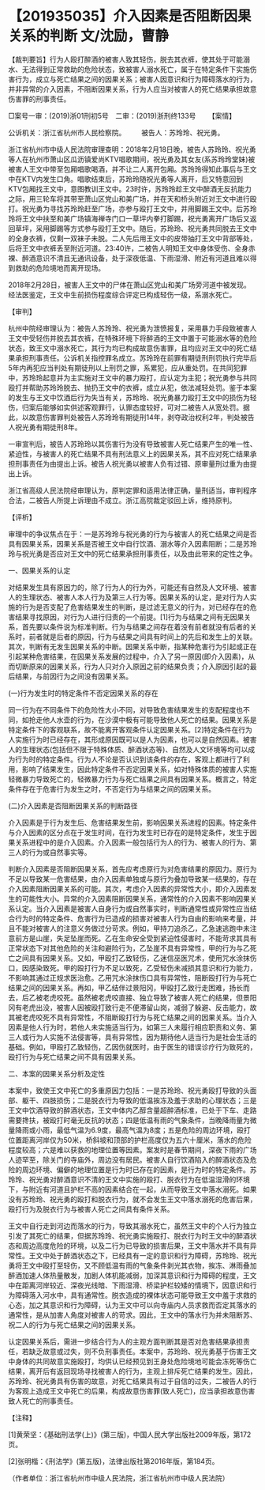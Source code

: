 # 【201935035】介入因素是否阻断因果关系的判断 文/沈励，曹静

【裁判要旨】行为人殴打醉酒的被害人致其轻伤，脱去其衣裤，使其处于可能溺水、无法得到正常救助的危险状态，致被害人溺水死亡，属于在特定条件下实施伤害行为，成立与死亡结果之间的因果关系；被害人因意识和行为障碍落水的行为，并非异常的介入因素，不阻断因果关系，行为人应当对被害人的死亡结果承担故意伤害罪的刑事责任。

□案号一审：(2019)浙01刑初5号　二审：(2019)浙刑终133号 　　【案情】

公诉机关：浙江省杭州市人民检察院。 　　被告人：苏玲玲、祝光勇。

浙江省杭州市中级人民法院审理查明：2018年2月18日晚，被告人苏玲玲、祝光勇等人在杭州市萧山区瓜沥镇爱尚KTV唱歌期间，祝光勇及其女友(系苏玲玲堂妹)被被害人王文中带至包厢唱歌喝酒，并不让二人离开包厢。苏玲玲得知此事后与王文中在KTV内发生口角。唱歌结束后，苏玲玲随祝光勇等人离开，后又特意回到KTV包厢找王文中，意图教训王文中。23时许，苏玲玲趁王文中醉酒无反抗能力之际，用三轮车将其带至萧山区党山和美广场，并在天和桥头附近对王文中进行殴打。祝光勇为寻找苏玲玲赶至广场，亦参与殴打王文中，并用脚踢王文中。后苏玲玲将王文中扶至和美广场镇海禅寺门口一草坪内拳打脚踢，祝光勇离开广场后又返回草坪，采用脚踢等方式参与殴打王文中。随后，苏玲玲、祝光勇共同脱去王文中的全身衣裤，仅剩一双袜子未脱。二人先后用王文中的皮带抽打王文中背部等处，后将王文中衣裤丢至附近河道。23:40许，二被告人明知王文中身体受伤、全身赤裸、醉酒意识不清且无通讯设备，处于深夜低温、下雨湿滑、附近有河道且难以得到救助的危险境地而离开现场。

2018年2月28日，被害人王文中的尸体在萧山区党山和美广场旁河道中被发现。经法医鉴定，王文中生前损伤程度综合评定已构成轻伤一级，系溺水死亡。

【审判】

杭州中院经审理认为：被告人苏玲玲、祝光勇为泄愤报复，采用暴力手段致被害人王文中受轻伤并脱去其衣裤，在特殊环境下将醉酒的王文中置于可能溺水等的危险状态，致王文中溺水死亡，其行为均已构成故意伤害罪，且均应对王文中的死亡结果承担刑事责任。公诉机关指控罪名成立。苏玲玲在前罪有期徒刑刑罚执行完毕后5年内再犯应当判处有期徒刑以上刑罚之罪，系累犯，应从重处罚。在共同犯罪中，苏玲玲起意并为主实施对王文中的暴力殴打，应认定为主犯；祝光勇参与共同殴打并帮助苏玲玲脱去、抛扔王文中的衣裤，成立从犯，依法减轻处罚。鉴于本案的发生与王文中饮酒后行为失当有关，苏玲玲、祝光勇暴力殴打王文中的损伤为轻伤，归案后能够如实供述客观罪行，认罪态度较好，可对二被告人从宽处罚。据此，以故意伤害罪判处被告人苏玲玲有期徒刑14年，剥夺政治权利2年，判处被告人祝光勇有期徒刑8年。

一审宣判后，被告人苏玲玲以其伤害行为没有导致被害人死亡结果产生的唯一性、紧迫性，与被害人的死亡结果不具有刑法意义上的因果关系，其不应对死亡结果承担刑事责任为由提出上诉。被告人祝光勇以被害人负有过错、原审量刑过重为由提出上诉。

浙江省高级人民法院经审理认为，原判定罪和适用法律正确，量刑适当，审判程序合法，二被告人所提上诉理由不成立。浙江高院裁定驳回上诉，维持原判。

【评析】

审理中的争议焦点在于：一是苏玲玲与祝光勇的行为与被害人的死亡结果之间是否具有因果关系，因果关系是否被王文中自行饮酒、溺水等介入因素阻断；二是苏玲玲与祝光勇是否应对王文中的死亡结果承担刑事责任，以及由此带来的定性之争。

一、因果关系的认定

对结果发生具有原因力的，除了行为人的行为外，可能还有自然及人文环境、被害人的生理状态、被害人本人行为及第三人行为等。因果关系的认定，是对行为人实施的行为是否支配了危害结果发生的判断，是过滤无意义的行为，对已经存在的危害结果寻找原因，对行为人进行归责的一个前提。\[1\]行为与结果之间有无因果关系，首先要以条件说为标准判断。行为与结果之间存在着没有前者就没有后者的关系时，前者就是后者的原因，行为与结果之间具有时间上的先后和发生上的关联。其次，判断有无发生因果关系的中断。因果关系中断，指某种危害行为引起或正在引起某种危害结果，在因果关系发展的过程中，介入了另一原因(即介入因素)，从而切断原来的因果关系，行为人只对介入原因之前的结果负责；介入原因引起的最后结果，与前因行为之间没有因果关系。

(一)行为发生时的特定条件不否定因果关系的存在

同一行为在不同条件下的危险性大小不同，对导致危害结果发生的支配程度也不同，如抢走他人水壶的行为，在沙漠中极有可能导致他人死亡的结果。因果关系是特定条件下的客观联系，故不能离开客观条件认定因果关系。\[2\]特定条件在行为人实施行为时已经存在，其形成原因既可以是人为因素，也可以是自然因素。被害人的生理状态(包括但不限于特殊体质、醉酒状态等)、自然及人文环境等均可以成为行为时的特定条件。行为人不论是否认识到该条件的存在，客观上都进行了利用，影响了结果发生，因此特定条件不否定因果关系，如对特殊体质的被害人实施轻微暴力导致死亡的，轻微暴力行为与死亡结果之间具有因果关系。概言之，特定条件存在于危害行为发生之时，不否定行为与结果之间的因果关系。

(二)介入因素是否阻断因果关系的判断路径

介入因素是于行为发生后、危害结果发生前，影响因果关系进程的因素。特定条件与介入因素的区分点在于发生时间，在行为发生时已存在的是特定条件，发生于因果关系进程中的是介入因素。介入因素一般包括行为人的行为、被害人的行为、第三人的行为或自然事实等。

判断介入因素是否阻断因果关系，首先应考虑原行为对危害结果的原因力。原行为不足以导致某一危害结果，由介入因素单独或与原行为叠加导致某一结果的，存在介入因素阻断因果关系的可能。其次，考虑介入因素的异常性大小，即介入因素发生的可能性大小。异常的介入因素阻断因果关系，通常性的介入因素不影响因果关系认定。当介入因素是被害人自身行为或自然事实时，判断通常性或异常性应当结合行为时的特定条件、危害行为已造成的损害对被害人行为自由的影响来考量，并且不能对被害人的注意义务做过分苛求。例如，甲持刀追杀乙，乙急速逃跑中未注意前方是山崖，失足坠崖而死。乙在生命安全受到紧迫性侵害时，不能苛求其具有正常状态下对其他危险的关注和避险行为，乙坠崖不具有异常性，甲的行为与乙死亡之间具有因果关系。又如，甲殴打乙致轻伤，乙迷信巫医咒术，使用咒水涂抹伤口，因感染致死。甲的殴打行为不足以致死，乙受轻伤未减损其意识和行为能力，不影响其通过正规求医治愈。乙用咒水涂抹伤口具有异常性，阻断殴打行为与死亡结果之间的因果关系。再如，甲乙结伴过景阳冈，甲殴打乙致行走困难，扬长而去，后乙被老虎咬死。虽然被老虎咬直接、独立导致了被害人死亡的结果，但景阳冈有老虎出没，被害人因被殴打致行走不便滞留山岗，减弱了躲避、反击能力，故其被老虎咬死不具有异常性，不阻断殴打行为与死亡结果之间的因果关系。当介入因素是他人行为时，若他人未实施适当行为，如第三人未履行相应职责和义务、第三人或行为人实施不法侵害等，具有异常性，因为期待他人适当行为是社会生活的基础。例如，甲殴打乙致轻伤，乙因伤就医时，由于医生的错误诊疗行为致死的，殴打行为与死亡结果之间不具有因果关系。

二、本案的因果关系分析及定性

本案中，致使王文中死亡的多重原因力包括：一是苏玲玲、祝光勇殴打导致的头面部、躯干、四肢损伤；二是脱衣行为导致的低温挨冻及羞于求助的心理状态；三是王文中饮酒导致的醉酒状态，王文中体内乙醇含量超醉酒标准，已处于下车、走路需要搀扶，被殴打时毫无反抗的状态；四是低温有雨的气象条件，当晚降雨量为微量降雨或小雨，最低气温为6.9度，最高气温为8度；五是危险的周边环境，殴打位置距离河岸仅为50米，桥斜坡和顶部的护栏高度仅为五六十厘米，落水的危险程度较高；六是难以获救的地理位置等因素。案发时是春节期间，深夜下雨的广场人迹罕至，除关门的寺庙外，周边没有居民。被害人自行饮酒陷入的醉酒状态及危险的周边环境、偏僻的地理位置是行为时已存在的因素，是行为时的特定条件。苏玲玲、祝光勇对醉酒意识不清的王文中实施的殴打、脱衣行为在低温湿滑的环境下，与附近有河道且护栏不高的因素结合在一起，从而导致王文中落水溺死。如果没有苏玲玲、祝光勇的殴打和脱衣行为，就不会发生王文中落水溺死的危害后果，殴打行为及脱衣行为与被害人死亡之间具有条件关系。

王文中自行走到河边而落水的行为，导致其溺水死亡，虽然王文中的个人行为独立引发了其死亡的结果，但据苏玲玲、祝光勇实施殴打、脱衣行为时王文中的醉酒状态和周边高度危险的环境，以及二行为已导致的损害后果，王文中落水并不具有异常性。王文中处于醉酒状态之下，已经具有一定的意识和行为障碍，苏玲玲、祝光勇将王文中殴打至轻伤，又不顾低温有雨的气象条件剥光其衣物，挨冻、淋雨叠加醉酒加速人体热量散发，加剧人体机能减弱，加深其意识和行为障碍的程度，王文中在距离河岸较近、深夜光线暗、下雨湿滑、桥梁护栏较矮的情境下，因意识和行为障碍落入河水中，具有通常性。脱衣造成的裸体状态可能导致王文中羞于求救的心态，加之其意识和行为障碍，认为王文中可以向寺庙内人员求救而否定其落水的通常性，是从加害人角度对被害人的苛求。因此，王文中的落水行为并未阻断苏、祝二人的行为与死亡结果之间的因果关系。

认定因果关系后，需进一步结合行为人的主观方面判断其是否对危害结果承担责任，若缺乏故意或过失，则不负刑事责任。本案中，苏玲玲、祝光勇基于伤害王文中身体的共同故意实施殴打，均供认已经预见到王身处危险境地可能会冻死等伤亡结果，离开后有返回现场寻找被害人的行为，主观上排斥死亡结果的发生。因此，苏玲玲、祝光勇具有伤害的故意，对死亡结果具有过于自信的过失，二被告人的行为客观上造成王文中死亡的后果，构成故意伤害罪(致人死亡)，应当承担故意伤害致人死亡的刑事责任。

【注释】

\[1\]黄荣坚：《基础刑法学(上)》(第三版)，中国人民大学出版社2009年版，第172页。

\[2\]张明楷：《刑法学》(第五版)，法律出版社第2016年版，第184页。

（作者单位：浙江省杭州市中级人民法院，浙江省杭州市中级人民法院）